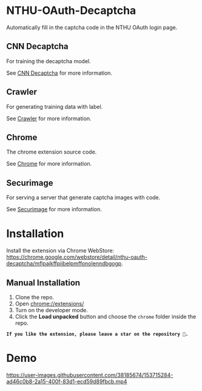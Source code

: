# NTHU-OAuth-Decaptcha

Automatically fill in the captcha code in the NTHU OAuth login page.

## CNN Decaptcha

For training the decaptcha model.

See [CNN Decaptcha](https://github.com/justin0u0/NTHU-OAuth-Decaptcha/tree/master/cnn-decaptcha) for more information.

## Crawler

For generating training data with label.

See [Crawler](https://github.com/justin0u0/NTHU-OAuth-Decaptcha/tree/master/crawler) for more information.

## Chrome

The chrome extension source code.

See [Chrome](https://github.com/justin0u0/NTHU-OAuth-Decaptcha/tree/master/chrome) for more information.

## Securimage

For serving a server that generate captcha images with code.

See [Securimage](https://github.com/justin0u0/NTHU-OAuth-Decaptcha/tree/master/securimage) for more information.

# Installation

Install the extension via Chrome WebStore: https://chrome.google.com/webstore/detail/nthu-oauth-decaptcha/mflpajkffpiibelpmffonolenndbgogp.

## Manual Installation

1. Clone the repo.
2. Open [chrome://extensions/](chrome://extensions/)
3. Turn on the developer mode.
4. Click the **Load unpacked** button and choose the `chrome` folder inside the repo.

**`If you like the extension, please leave a star on the repository 💙.`**

# Demo

https://user-images.githubusercontent.com/38185674/153715284-ad46c0b8-2a15-400f-83d1-ecd59d89fbcb.mp4

